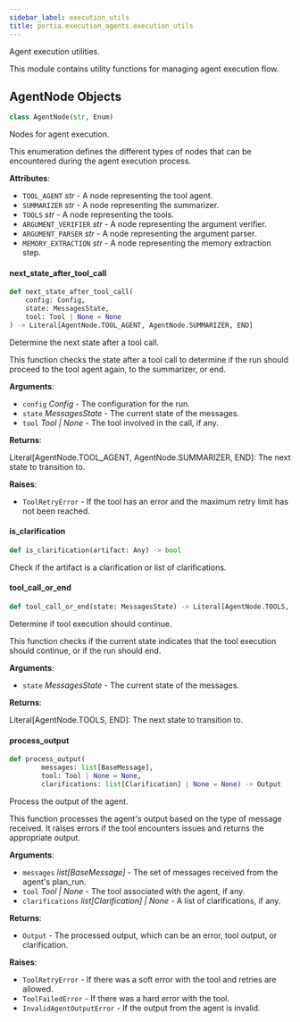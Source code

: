 ```yaml
---
sidebar_label: execution_utils
title: portia.execution_agents.execution_utils
---
```


Agent execution utilities.

This module contains utility functions for managing agent execution flow.

## AgentNode Objects

```python
class AgentNode(str, Enum)
```

Nodes for agent execution.

This enumeration defines the different types of nodes that can be encountered
during the agent execution process.

**Attributes**:

- `TOOL_AGENT` _str_ - A node representing the tool agent.
- `SUMMARIZER` _str_ - A node representing the summarizer.
- `TOOLS` _str_ - A node representing the tools.
- `ARGUMENT_VERIFIER` _str_ - A node representing the argument verifier.
- `ARGUMENT_PARSER` _str_ - A node representing the argument parser.
- `MEMORY_EXTRACTION` _str_ - A node representing the memory extraction step.

#### next\_state\_after\_tool\_call

```python
def next_state_after_tool_call(
    config: Config,
    state: MessagesState,
    tool: Tool | None = None
) -> Literal[AgentNode.TOOL_AGENT, AgentNode.SUMMARIZER, END]
```

Determine the next state after a tool call.

This function checks the state after a tool call to determine if the run
should proceed to the tool agent again, to the summarizer, or end.

**Arguments**:

- `config` _Config_ - The configuration for the run.
- `state` _MessagesState_ - The current state of the messages.
- `tool` _Tool | None_ - The tool involved in the call, if any.
  

**Returns**:

  Literal[AgentNode.TOOL_AGENT, AgentNode.SUMMARIZER, END]: The next state to transition to.
  

**Raises**:

- `ToolRetryError` - If the tool has an error and the maximum retry limit has not been reached.

#### is\_clarification

```python
def is_clarification(artifact: Any) -> bool
```

Check if the artifact is a clarification or list of clarifications.

#### tool\_call\_or\_end

```python
def tool_call_or_end(state: MessagesState) -> Literal[AgentNode.TOOLS, END]
```

Determine if tool execution should continue.

This function checks if the current state indicates that the tool execution
should continue, or if the run should end.

**Arguments**:

- `state` _MessagesState_ - The current state of the messages.
  

**Returns**:

  Literal[AgentNode.TOOLS, END]: The next state to transition to.

#### process\_output

```python
def process_output(
        messages: list[BaseMessage],
        tool: Tool | None = None,
        clarifications: list[Clarification] | None = None) -> Output
```

Process the output of the agent.

This function processes the agent&#x27;s output based on the type of message received.
It raises errors if the tool encounters issues and returns the appropriate output.

**Arguments**:

- `messages` _list[BaseMessage]_ - The set of messages received from the agent&#x27;s plan_run.
- `tool` _Tool | None_ - The tool associated with the agent, if any.
- `clarifications` _list[Clarification] | None_ - A list of clarifications, if any.
  

**Returns**:

- `Output` - The processed output, which can be an error, tool output, or clarification.
  

**Raises**:

- `ToolRetryError` - If there was a soft error with the tool and retries are allowed.
- `ToolFailedError` - If there was a hard error with the tool.
- `InvalidAgentOutputError` - If the output from the agent is invalid.

